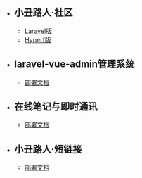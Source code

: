 [//]: # (- ## [demo]&#40;/{{version}}/demo&#41;)

- ## 小丑路人·社区
    - [Laravel版](/{{version}}/home)
    - [Hyperf版](/{{version}}/bbs-hyperf)
- ## laravel-vue-admin管理系统
    - [部署文档](/{{version}}/laravel-vue-admin)
- ## 在线笔记与即时通讯
    - [部署文档](/{{version}}/notes-and-websocket)
- ## 小丑路人·短链接
    - [部署文档](/{{version}}/short-url)

